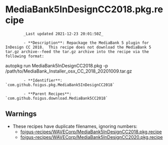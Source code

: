 # MediaBank5InDesignCC2018.pkg.recipe

            _Last updated 2021-12-23 20:01:50Z_

            - **Description**: Repackage the MediaBank 5 plugin for InDesign CC 2018.  This recipe does not download the MediaBank 5 tar.gz archive--feed the tar.gz archive into the recipe via the following format:

autopkg run MediaBank5InDesignCC2018.pkg -p /path/to/MediaBank_Installer_osx_CC_2018_20201009.tar.gz

            - **Identifier**: `com.github.foigus.pkg.MediaBank5InDesignCC2018`

            - **Parent Recipes**: `com.github.foigus.download.MediaBank5CC2018`


## Warnings

- These recipes have duplicate filenames, ignoring numbers:
    - [foigus-recipes/WAVECorp/MediaBank5InDesignCC2018.pkg.recipe](/autopkg-dupe-tracker/foigus-recipes/WAVECorp/MediaBank5InDesignCC2018.pkg.recipe)
    - [foigus-recipes/WAVECorp/MediaBank5InDesignCC2020.pkg.recipe](/autopkg-dupe-tracker/foigus-recipes/WAVECorp/MediaBank5InDesignCC2020.pkg.recipe)